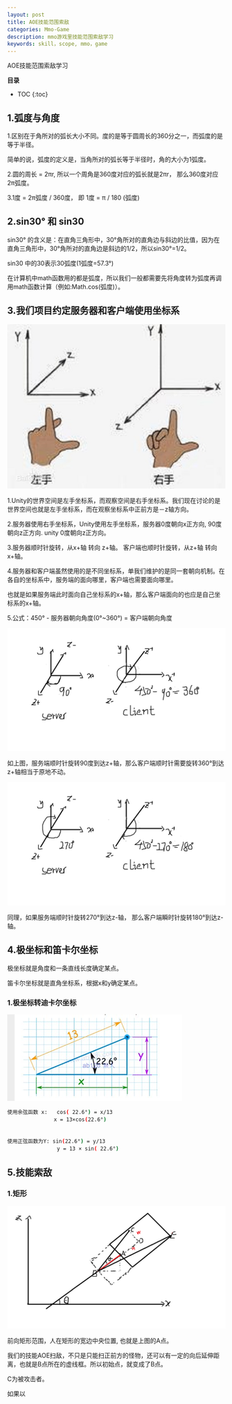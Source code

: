 ```yaml
---
layout: post
title: AOE技能范围索敌
categories: Mmo-Game
description: mmo游戏里技能范围索敌学习
keywords: skill，scope, mmo，game
---
```


AOE技能范围索敌学习

**目录**

* TOC
{:toc}

## 1.弧度与角度

1.区别在于角所对的弧长大小不同。度的是等于圆周长的360分之一，而弧度的是等于半径。

简单的说，弧度的定义是，当角所对的弧长等于半径时，角的大小为1弧度。

2.圆的周长 = 2πr, 所以一个周角是360度对应的弧长就是2πr， 那么360度对应2π弧度。

3.1度 = 2π弧度 / 360度， 即 1度 = π / 180 (弧度)

## 2.sin30° 和 sin30

sin30° 的含义是：在直角三角形中，30°角所对的直角边与斜边的比值，因为在直角三角形中，30°角所对的直角边是斜边的1/2，所以sin30°=1/2。

sin30 中的30表示30弧度(1弧度=57.3°)

在计算机中math函数用的都是弧度，所以我们一般都需要先将角度转为弧度再调用math函数计算（例如:Math.cos(弧度)）。

## 3.我们项目约定服务器和客户端使用坐标系

![](/images/posts/mmo_game/skill_scope/3.jpg)

1.Unity的世界空间是左手坐标系，而观察空间是右手坐标系。我们现在讨论的是世界空间也就是左手坐标系，而在观察坐标系中正前方是－z轴方向。

2.服务器使用右手坐标系，Unity使用左手坐标系，服务器0度朝向x正方向, 90度朝向z正方向. unity 0度朝向z正方向。

3.服务器顺时针旋转，从x+轴 转向 z+轴。  客户端也顺时针旋转，从z+轴 转向 x+轴。

4.服务器和客户端虽然使用的是不同坐标系，单我们维护的是同一套朝向机制。在各自的坐标系中，服务端的面向哪里，客户端也需要面向哪里。

也就是如果服务端此时面向自己坐标系的x+轴，那么客户端面向的也应是自己坐标系的x+轴。

5.公式：450° - 服务器朝向角度(0°~360°) = 客户端朝向角度

![](/images/posts/mmo_game/skill_scope/4.png)

如上图，服务端顺时针旋转90度到达z+轴，那么客户端顺时针需要旋转360°到达z+轴相当于原地不动。

![](/images/posts/mmo_game/skill_scope/5.png)

同理，如果服务端顺时针旋转270°到达z-轴， 那么客户端瞬时针旋转180°到达z-轴。

## 4.极坐标和笛卡尔坐标

极坐标就是角度和一条直线长度确定某点。

笛卡尔坐标就是直角坐标系，根据x和y确定某点。

### 1.极坐标转迪卡尔坐标

![](/images/posts/mmo_game/skill_scope/2.jpg)

```sh
使用余弦函数 x:	cos( 22.6°) = x/13
               x = 13×cos(22.6°)

　	　
使用正弦函数为Y: sin(22.6°) = y/13
             	y = 13 × sin( 22.6°)
```

## 5.技能索敌

### 1.矩形

![](/images/posts/mmo_game/skill_scope/6.png)

前向矩形范围，人在矩形的宽边中央位置, 也就是上图的A点。

我们的技能AOE扫敌，不只是只能扫正前方的怪物，还可以有一定的向后延伸距离，也就是B点所在的虚线框。所以初始点，就变成了B点。

C为被攻击者。

如果以